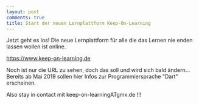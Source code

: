 ```yaml
---
layout: post
comments: true
title: Start der neuen Lernplattform Keep-On-Learning
---
```


Jetzt geht es los! Die neue Lernplattform für alle die das Lernen nie enden lassen wollen ist online.

https://www.keep-on-learning.de  

Noch ist nur die URL zu sehen, doch das soll und wird sich bald ändern...  
Bereits ab Mai 2019 sollen hier Infos zur Programmiersprache "Dart" erscheinen.

Also stay in contact mit keep-on-learningATgmx.de !!!
